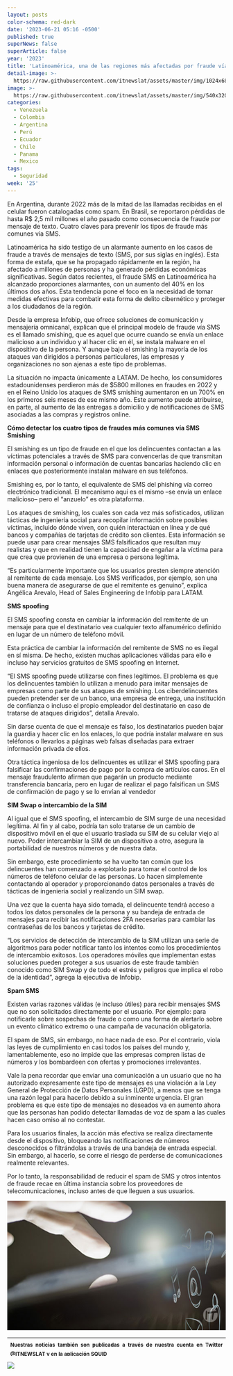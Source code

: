 ```yaml
---
layout: posts
color-schema: red-dark
date: '2023-06-21 05:16 -0500'
published: true
superNews: false
superArticle: false
year: '2023'
title: 'Latinoamérica, una de las regiones más afectadas por fraude vía SMS'
detail-image: >-
  https://raw.githubusercontent.com/itnewslat/assets/master/img/1024x680/SMS-Phone-g.jpg
image: >-
  https://raw.githubusercontent.com/itnewslat/assets/master/img/540x320/SMS-Phone-p.jpg
categories:
  - Venezuela
  - Colombia
  - Argentina
  - Perú
  - Ecuador
  - Chile
  - Panama
  - Mexico
tags:
  - Seguridad
week: '25'
---
```

En Argentina, durante 2022 más de la mitad de las llamadas recibidas en el celular fueron catalogadas como spam. En Brasil, se reportaron pérdidas de hasta R$ 2,5 mil millones el año pasado como consecuencia de fraude por mensaje de texto. Cuatro claves para prevenir los tipos de fraude más comunes vía SMS.

Latinoamérica ha sido testigo de un alarmante aumento en los casos de fraude a través de mensajes de texto (SMS, por sus siglas en inglés). Esta forma de estafa, que se ha propagado rápidamente en la región, ha afectado a millones de personas y ha generado pérdidas económicas significativas. Según datos recientes, el fraude SMS en Latinoamérica ha alcanzado proporciones alarmantes, con un aumento del 40% en los últimos dos años. Esta tendencia pone el foco en la necesidad de tomar medidas efectivas para combatir esta forma de delito cibernético y proteger a los ciudadanos de la región. 

Desde la empresa Infobip, que ofrece soluciones de comunicación y mensajería omnicanal, explican que el principal modelo de fraude vía SMS es el llamado smishing, que es aquel que ocurre cuando se envía un enlace malicioso a un individuo y al hacer clic en él, se instala malware en el dispositivo de la persona. Y aunque bajo el smishing la mayoría de los ataques van dirigidos a personas particulares, las empresas y organizaciones no son ajenas a este tipo de problemas.

La situación no impacta únicamente a LATAM. De hecho, los consumidores estadounidenses perdieron más de $5800 millones en fraudes en 2022 y en el Reino Unido los ataques de SMS smishing aumentaron en un 700% en los primeros seis meses de ese mismo año. Este aumento puede atribuirse, en parte, al aumento de las entregas a domicilio y de notificaciones de SMS asociadas a las compras y registros online.

**Cómo detectar los cuatro tipos de fraudes más comunes vía SMS 
Smishing**   

El smishing es un tipo de fraude en el que los delincuentes contactan a las víctimas potenciales a través de SMS para convencerlas de que transmitan información personal o información de cuentas bancarias haciendo clic en enlaces que posteriormente instalan malware en sus teléfonos.

Smishing es, por lo tanto, el equivalente de SMS del phishing vía correo electrónico tradicional. El mecanismo aquí es el mismo –se envía un enlace malicioso– pero el “anzuelo” es otra plataforma.

Los ataques de smishing, los cuales son cada vez más sofisticados, utilizan tácticas de ingeniería social para recopilar información sobre posibles víctimas, incluido dónde viven, con quién interactúan en línea y de qué bancos y compañías de tarjetas de crédito son clientes. Esta información se puede usar para crear mensajes SMS falsificados que resultan muy realistas y que en realidad tienen la capacidad de engañar a la víctima para que crea que provienen de una empresa o persona legítima.

“Es particularmente importante que los usuarios presten siempre atención al remitente de cada mensaje. Los SMS verificados, por ejemplo, son una buena manera de asegurarse de que el remitente es genuino”, explica Angélica Arevalo, Head of Sales Engineering de Infobip para LATAM.

**SMS spoofing**

El SMS spoofing consta en cambiar la información del remitente de un mensaje para que el destinatario vea cualquier texto alfanumérico definido en lugar de un número de teléfono móvil.

Esta práctica de cambiar la información del remitente de SMS no es ilegal en sí misma. De hecho, existen muchas aplicaciones válidas para ello e incluso hay servicios gratuitos de SMS spoofing en Internet.

“El SMS spoofing puede utilizarse con fines legítimos. El problema es que los delincuentes también lo utilizan a menudo para imitar mensajes de empresas como parte de sus ataques de smishing. Los ciberdelincuentes pueden pretender ser de un banco, una empresa de entrega, una institución de confianza o incluso el propio empleador del destinatario en caso de tratarse de ataques dirigidos”, detalla Arevalo.

Sin darse cuenta de que el mensaje es falso, los destinatarios pueden bajar la guardia y hacer clic en los enlaces, lo que podría instalar malware en sus teléfonos o llevarlos a páginas web falsas diseñadas para extraer información privada de ellos.

Otra táctica ingeniosa de los delincuentes es utilizar el SMS spoofing para falsificar las confirmaciones de pago por la compra de artículos caros. En el mensaje fraudulento afirman que pagarán un producto mediante transferencia bancaria, pero en lugar de realizar el pago falsifican un SMS de confirmación de pago y se lo envían al vendedor

**SIM Swap o intercambio de la SIM**

Al igual que el SMS spoofing, el intercambio de SIM surge de una necesidad legítima. Al fin y al cabo, podría tan solo tratarse de un cambio de dispositivo móvil en el que el usuario traslada su SIM de su celular viejo al nuevo. Poder intercambiar la SIM de un dispositivo a otro, asegura la portabilidad de nuestros números y de nuestra data.

Sin embargo, este procedimiento se ha vuelto tan común que los delincuentes han comenzado a explotarlo para tomar el control de los números de teléfono celular de las personas. Lo hacen simplemente contactando al operador y proporcionando datos personales a través de tácticas de ingeniería social y realizando un SIM swap.

Una vez que la cuenta haya sido tomada, el delincuente tendrá acceso a todos los datos personales de la persona y su bandeja de entrada de mensajes para recibir las notificaciones 2FA necesarias para cambiar las contraseñas de los bancos y tarjetas de crédito.

“Los servicios de detección de intercambio de la SIM utilizan una serie de algoritmos para poder notificar tanto los intentos como los procedimientos de intercambio exitosos. Los operadores móviles que implementan estas soluciones pueden proteger a sus usuarios de este fraude también conocido como SIM Swap y de todo el estrés y peligros que implica el robo de la identidad”, agrega la ejecutiva de Infobip.

**Spam SMS**

Existen varias razones válidas (e incluso útiles) para recibir mensajes SMS que no son solicitados directamente por el usuario. Por ejemplo: para notificarle sobre sospechas de fraude o como una forma de alertarlo sobre un evento climático extremo o una campaña de vacunación obligatoria.

El spam de SMS, sin embargo, no hace nada de eso. Por el contrario, viola las leyes de cumplimiento en casi todos los países del mundo y, lamentablemente, eso no impide que las empresas compren listas de números y los bombardeen con ofertas y promociones irrelevantes.

Vale la pena recordar que enviar una comunicación a un usuario que no ha autorizado expresamente este tipo de mensajes es una violación a la Ley General de Protección de Datos Personales (LGPD), a menos que se tenga una razón legal para hacerlo debido a su inminente urgencia. El gran problema es que este tipo de mensajes no deseados va en aumento ahora que las personas han podido detectar llamadas de voz de spam a las cuales hacen caso omiso al no contestar.

Para los usuarios finales, la acción más efectiva se realiza directamente desde el dispositivo, bloqueando las notificaciones de números desconocidos o filtrándolas a través de una bandeja de entrada especial. Sin embargo, al hacerlo, se corre el riesgo de perderse de comunicaciones realmente relevantes.

Por lo tanto, la responsabilidad de reducir el spam de SMS y otros intentos de fraude recae en última instancia sobre los proveedores de telecomunicaciones, incluso antes de que lleguen a sus usuarios. 

![](https://raw.githubusercontent.com/itnewslat/assets/master/img/540x320/SMS-Phone-p.jpg)

<table style="height: 42px;" width="569">
<tbody>
<tr>
<td style="text-align: justify;"><sub><strong>Nuestras noticias también son publicadas a través de nuestra cuenta en Twitter <a href="https://twitter.com/itnewslat?lang=es">@ITNEWSLAT</a> y en la aplicación <a href="https://squidapp.co/en/">SQUID</a></strong></sub></td>
</tr>
</tbody>
</table>
<img src="https://tracker.metricool.com/c3po.jpg?hash=56f88a41e39ab42c063cc51676587a04"/>